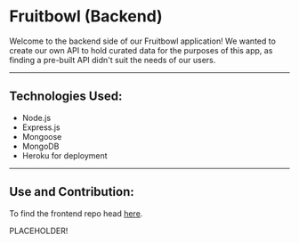 # Fruitbowl (Backend)

Welcome to the backend side of our Fruitbowl application! We wanted to create our own API to hold curated data for the purposes of this app, as finding a pre-built API didn't suit the needs of our users.

---
## Technologies Used:

- Node.js
- Express.js
- Mongoose
- MongoDB
- Heroku for deployment

---
## Use and Contribution:

To find the frontend repo head [here](https://github.com/jdephil/fruit-bowl-frontend). 

PLACEHOLDER!